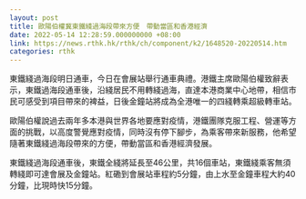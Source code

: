 ```yaml
---
layout: post
title: 歐陽伯權冀東鐵綫過海段帶來方便　帶動當區和香港經濟
date: 2022-05-14 12:28:59.000000000 +08:00
link: https://news.rthk.hk/rthk/ch/component/k2/1648520-20220514.htm
categories: rthk
---
```


東鐵綫過海段明日通車，今日在會展站舉行通車典禮。港鐵主席歐陽伯權致辭表示，東鐵過海段通車後，沿綫居民不用轉綫過海，直達本港商業中心地帶，相信市民可感受到項目帶來的裨益，日後金鐘站將成為全港唯一的四綫轉乘超級轉車站。

歐陽伯權說過去兩年多本港與世界各地要應對疫情，港鐵團隊克服工程、營運等方面的挑戰，以高度警覺應對疫情，同時沒有停下腳步，為乘客帶來新服務，他希望隨著東鐵綫過海段帶來的方便，帶動當區和香港經濟發展。

東鐵綫過海段通車後，東鐵全綫將延長至46公里，共16個車站，東鐵綫乘客無須轉綫即可達會展及金鐘站。紅磡到會展站車程約5分鐘，由上水至金鐘車程大約40分鐘，比現時快15分鐘。
